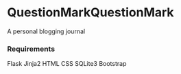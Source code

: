 # QuestionMarkQuestionMark
A personal blogging journal

### Requirements
Flask
Jinja2
HTML
CSS
SQLite3
Bootstrap
